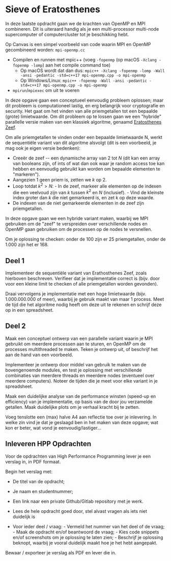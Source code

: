 # Sieve of Eratosthenes

In deze laatste opdracht gaan we de krachten van OpenMP en MPI combineren. Dit is uiteraard handig als je een multi-processor multi-node supercomputer of computercluster tot je beschikking hebt.

Op Canvas is een simpel voorbeeld van code waarin MPI en OpenMP gecombineerd worden: `mpi-openmp.cc`

- Compilen en runnen met mpic++ (voeg `-fopenmp` (op macOS `-Xclang -fopenmp -lomp`) aan het compile command toe)
   - Op macOS wordt dat dan dus: `mpic++ -Xclang -fopenmp -lomp -Wall -ansi -pedantic -std=c++17 mpi-openmp.cpp -o mpi-openmp`
   - Op Windows/Linux: `mpic++ -fopenmp -Wall -ansi -pedantic -std=c++17 mpi-openmp.cpp -o mpi-openmp`
- `mpirun`/`mpiexec` om uit te voeren

In deze opgave gaan een conceptueel eenvoudig probleem oplossen; maar dit probleem is computationeel lastig, en erg belangrijk voor cryptografie en security. Het gaat om het vinden van alle priemgetallen tot een bepaalde (grote) limietwaarde. Om dit probleem op te lossen gaan we een "hybride" parallelle versie maken van een klassiek algoritme, genaamd [Eratosthenes Zeef](https://nl.wikipedia.org/wiki/Zeef_van_Eratosthenes).

Om alle priemgetallen te vinden onder een bepaalde limietwaarde N, werkt de sequentiële variant van dit algoritme alsvolgt (dit is een voorbeeld, je mag ook je eigen versie bedenken):

- Creeër de zeef -- een dynamische array van $2$ tot $N$ (dit kan een array van booleans zijn, of ints of wat dan ook waar je random access toe kan hebben en eenvoudig gebruikt kan worden om bepaalde elementen te "markeren").
- Aangezien $1$ geen priem is, zetten we $k$ op $2$.
- Loop totdat $k^2 > N$:
       - In de zeef, markeer alle elementen op de indexen die een veelvoud zijn van $k$ tussen $k^2$ en $N$ (inclusief).
       - Vind de kleinste index groter dan $k$ die niet gemarkeerd is, en zet k op deze waarde.
- De indexen van de niet gemarkeerde elementen in de zeef zijn priemgetallen.

In deze opgave gaan we een hybride variant maken, waarbij we MPI gebruiken om de "zeef" te verspreiden over verschillende nodes en OpenMP gaan gebruiken om de processen op de nodes te versnellen.

Om je oplossing te checken: onder de 100 zijn er 25 priemgetallen, onder de 1.000 zijn het er 168.

## Deel 1

Implementeer de sequentiële variant van Erathosthenes Zeef, zoals hierboven beschreven. Verifieer dat je implementatie correct is (bijv. door voor een kleine limit te checken of alle priemgetallen worden gevonden).

Draai vervolgens je implementatie met een hoge limietwaarde (bijv. 1.000.000.000 of meer), waarbij je gebruik maakt van maar 1 process. Meet de tijd die het algoritme nodig heeft om deze uit te rekenen en schrijf deze op in een spreadsheet.

## Deel 2

Maak een conceptuel ontwerp van een parallelle variant waarin je MPI gebruikt om meerdere processen aan te sturen, en OpenMP om de processes multithreaded te maken. Teken je ontwerp uit, of beschrijf het aan de hand van een voorbeeld.

Implementeer je ontwerp door middel van gebruik te maken van de bovengenoemde modules, en test je oplossing met verschillende combinaties van meerdere threads en meerdere nodes (eventueel over meerdere computers). Noteer de tijden die je meet voor elke variant in je spreadsheet.

Maak een duidelijke analyse van de performance winsten (speed-up en efficiency) van je implementatie, op basis van de door jou verzamelde getallen. Maak duidelijke plots om je verhaal kracht bij te zetten.

Voeg tenslotte een (max) halve A4 aan reflectie toe over je inlevering. In welke zin vind je dat je geslaagd ben in het maken van deze opgave; wat kon er beter, wat vond je eenvoudig/lastiger...

## Inleveren HPP Opdrachten
Voor de opdrachten van High Performance Programming lever je een verslag in, in PDF formaat.

Begin het verslag met:

- De titel van de opdracht;
- Je naam en studentnummer;
- Een link naar een private Github/Gitlab repository met je werk.

- Lees de hele opdracht goed door, stel alvast vragen als iets niet duidelijk is
- Voor ieder deel / vraag:
      -  Vermeld het nummer van het deel of de vraag;
      -  Maak de opdracht en/of beantwoord de vraag;
      -  Kies code snippets en/of screenshots om je oplossing te laten zien;
      -  Beschrijf je oplossing beknopt, waarbij je vooral duidelijk maakt hoe je het hebt aangepakt.

Bewaar / exporteer je verslag als PDF en lever die in.
